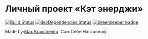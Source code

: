 # Личный проект «Кэт энерджи»

[![Build Status](https://travis-ci.org/Manimall/cat-energy.svg?branch=master)](https://travis-ci.org/Manimall/cat-energy)
[![devDependencies Status](https://david-dm.org/Manimall/cat-energy/dev-status.svg?style=flat-square)](https://david-dm.org/Manimall/cat-energy?type=dev)
[![Greenkeeper badge](https://badges.greenkeeper.io/Manimall/cat-energy.svg)](https://greenkeeper.io/)

Made by:[Max Kravchenko](https://up.htmlacademy.ru/adaptive/13/user/544023).
Сам Себе Наставник)

